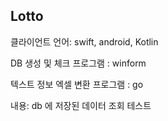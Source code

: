 ## Lotto

클라이언트 언어: swift, android, Kotlin 

DB 생성 및 체크 프로그램 : winform

텍스트 정보 엑셀 변환 프로그램 : go

내용: db 에 저장된 데이터 조회 테스트
